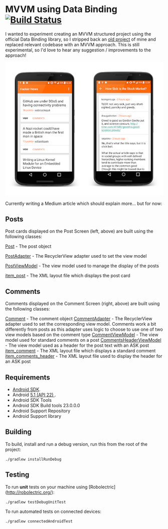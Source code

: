 MVVM using Data Binding [![Build Status](https://travis-ci.org/hitherejoe/MVVM_Hacker_News.svg?branch=master)](https://travis-ci.org/hitherejoe/MVVM_Hacker_News)
=======================

I wanted to experiment creating an MVVM structured project using the official Data Binding library,
so I stripped back an [old project](https://github.com/hitherejoe/HackerNewsReader) of mine and replaced relevant codebase with an MVVM approach. This is still experimental,
so I'd love to hear any suggestion / improvements to the approach!

<p align="center">
    <img src="images/screens.png" alt="Screenshots"/>
</p>

Currently writing a Medium article which should explain more... but for now:

Posts
-----

Post cards displayed on the Post Screen (left, above) are built using the following classes:

[Post](https://github.com/hitherejoe/MVVM_Hacker_News/blob/master/app/src/main/java/com/hitherejoe/mvvm_hackernews/model/Post.java) - The post object

[PostAdapter](https://github.com/hitherejoe/MVVM_Hacker_News/blob/master/app/src/main/java/com/hitherejoe/mvvm_hackernews/view/adapter/PostAdapter.java) - The RecyclerView adapter used to set the view model

[PostViewModel](https://github.com/hitherejoe/MVVM_Hacker_News/blob/master/app/src/main/java/com/hitherejoe/mvvm_hackernews/viewModel/PostViewModel.java) - The view model used to manage the display of the posts

[item_post](https://github.com/hitherejoe/MVVM_Hacker_News/blob/master/app/src/main/res/layout/item_post.xml) - The XML layout file which displays the post card

Comments
--------

Comments displayed on the Comment Screen (right, above) are built using the following classes:

[Comment](https://github.com/hitherejoe/MVVM_Hacker_News/blob/master/app/src/main/java/com/hitherejoe/mvvm_hackernews/model/Comment.java) - The comment object
[CommentAdapter](https://github.com/hitherejoe/MVVM_Hacker_News/blob/master/app/src/main/java/com/hitherejoe/mvvm_hackernews/view/adapter/CommentAdapter.java) - The RecyclerView adapter used to set the corresponding view model. Comments work a bit differently
from posts as this adapter uses logic to choose to use one of two view models based on the comment type
[CommentViewModel](https://github.com/hitherejoe/MVVM_Hacker_News/blob/master/app/src/main/java/com/hitherejoe/mvvm_hackernews/viewModel/CommentViewModel.java) - The view model used for standard comments on a post
[CommentsHeaderViewModel](https://github.com/hitherejoe/MVVM_Hacker_News/blob/master/app/src/main/java/com/hitherejoe/mvvm_hackernews/viewModel/CommentHeaderViewModel.java) - The view model used as a header for the post text with an ASK post
[item_comment](https://github.com/hitherejoe/MVVM_Hacker_News/blob/master/app/src/main/res/layout/item_comment.xml) - The XML layout file which displays a standard comment
[item_comments_header](https://github.com/hitherejoe/MVVM_Hacker_News/blob/master/app/src/main/res/layout/item_comments_header.xml) - The XML layout file used to display the header for an ASK post

Requirements
------------

 - [Android SDK](http://developer.android.com/sdk/index.html).
 - Android [5.1 (API 22) ](http://developer.android.com/tools/revisions/platforms.html#5.1).
 - Android SDK Tools
 - Android SDK Build tools 23.0.0.0
 - Android Support Repository
 - Android Support library

Building
--------

To build, install and run a debug version, run this from the root of the project:

    ./gradlew installRunDebug
    
Testing
--------

To run **unit** tests on your machine using [Robolectric] (http://robolectric.org/):

    ./gradlew testDebugUnitTest
    
To run automated tests on connected devices:

    ./gradlew connectedAndroidTest
